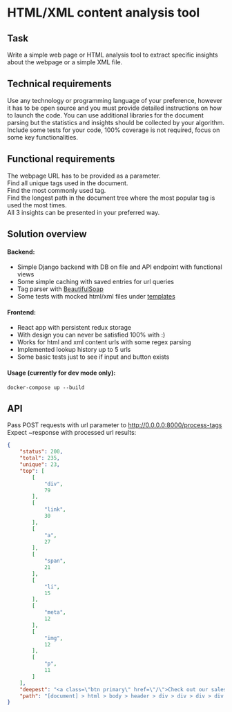 # HTML/XML content analysis tool

## Task
Write a simple web page or HTML analysis tool to extract specific insights about the webpage or a simple XML file.

## Technical requirements
Use any technology or programming language of your preference, however it has to be open source and you must provide detailed instructions on how to launch the code.
You can use additional libraries for the document parsing but the statistics and insights should be collected by your algorithm.
Include some tests for your code, 100% coverage is not required, focus on some key functionalities.  

## Functional requirements
The webpage URL has to be provided as a parameter.  
Find all unique tags used in the document.  
Find the most commonly used tag.  
Find the longest path in the document tree where the most popular tag is used the most times.  
All 3 insights can be presented in your preferred way.

## Solution overview

#### Backend:
- Simple Django backend with DB on file and API endpoint with functional views
- Some simple caching with saved entries for url queries
- Tag parser with [BeautifulSoap](https://pypi.org/project/beautifulsoup4/)
- Some tests with mocked html/xml files under [templates](backend/templates/tags)

#### Frontend:
- React app with persistent redux storage
- With design you can never be satisfied 100% with :)
- Works for html and xml content urls with some regex parsing
- Implemented lookup history up to 5 urls
- Some basic tests just to see if input and button exists

#### Usage (currently for dev mode only):

```
docker-compose up --build
```

## API

Pass POST requests with url parameter to http://0.0.0.0:8000/process-tags  
Expect ~response with processed url results:  

```json
{
    "status": 200,
    "total": 235,
    "unique": 23,
    "top": [
        [
            "div",
            79
        ],
        [
            "link",
            30
        ],
        [
            "a",
            27
        ],
        [
            "span",
            21
        ],
        [
            "li",
            15
        ],
        [
            "meta",
            12
        ],
        [
            "img",
            12
        ],
        [
            "p",
            11
        ]
    ],
    "deepest": "<a class=\"btn primary\" href=\"/\">Check out our sales</a>",
    "path": "[document] > html > body > header > div > div > div > div > div > div > div > div > a"
}
```